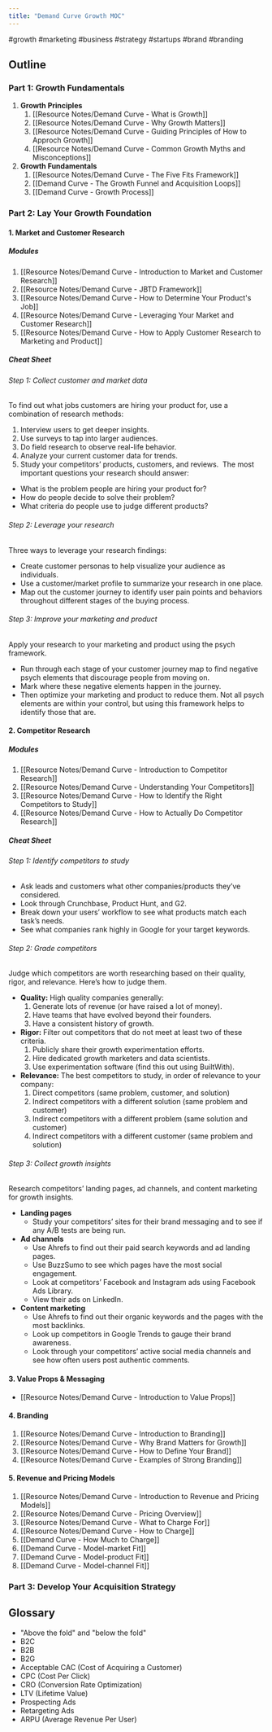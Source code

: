 ```yaml
---
title: "Demand Curve Growth MOC"
---
```

#growth #marketing #business #strategy #startups #brand #branding 
## Outline
### Part 1: **Growth Fundamentals**
1. **Growth Principles**
	1. [[Resource Notes/Demand Curve - What is Growth]]
	2. [[Resource Notes/Demand Curve - Why Growth Matters]]
	3. [[Resource Notes/Demand Curve - Guiding Principles of How to Approch Growth]]
	4. [[Resource Notes/Demand Curve - Common Growth Myths and Misconceptions]]
2. **Growth Fundamentals**
	1. [[Resource Notes/Demand Curve - The Five Fits Framework]]
	2. [[Demand Curve - The Growth Funnel and Acquisition Loops]]
	3. [[Demand Curve - Growth Process]]
### Part 2: **Lay Your Growth Foundation**
#### 1. **Market and Customer Research**
##### Modules
1. [[Resource Notes/Demand Curve - Introduction to Market and Customer Research]]
2. [[Resource Notes/Demand Curve - JBTD Framework]]
3. [[Resource Notes/Demand Curve - How to Determine Your Product's Job]]
4. [[Resource Notes/Demand Curve - Leveraging Your Market and Customer Research]]
5. [[Resource Notes/Demand Curve - How to Apply Customer Research to Marketing and Product]]

##### Cheat Sheet
###### Step 1: Collect customer and market data
To find out what jobs customers are hiring your product for, use a combination of research methods:
1.  Interview users to get deeper insights.
2.  Use surveys to tap into larger audiences.
3.  Do field research to observe real-life behavior.
4.  Analyze your current customer data for trends.
5.  Study your competitors’ products, customers, and reviews. 
The most important questions your research should answer:
-   What is the problem people are hiring your product for?
-   How do people decide to solve their problem?
-   What criteria do people use to judge different products?
###### Step 2: Leverage your research
Three ways to leverage your research findings:
-   Create customer personas to help visualize your audience as individuals.  
-   Use a customer/market profile to summarize your research in one place.
-   Map out the customer journey to identify user pain points and behaviors throughout different stages of the buying process.
###### Step 3: Improve your marketing and product
Apply your research to your marketing and product using the psych framework.
-   Run through each stage of your customer journey map to find negative psych elements that discourage people from moving on.
-   Mark where these negative elements happen in the journey.
-   Then optimize your marketing and product to reduce them.
Not all psych elements are within your control, but using this framework helps to identify those that are.
#### 2. **Competitor Research**
##### Modules
1. [[Resource Notes/Demand Curve - Introduction to Competitor Research]]
2. [[Resource Notes/Demand Curve - Understanding Your Competitors]]
3. [[Resource Notes/Demand Curve - How to Identify the Right Competitors to Study]]
4. [[Resource Notes/Demand Curve - How to Actually Do Competitor Research]]
##### Cheat Sheet
###### Step 1: Identify competitors to study
-   Ask leads and customers what other companies/products they’ve considered.
-   Look through Crunchbase, Product Hunt, and G2.
-   Break down your users’ workflow to see what products match each task’s needs.
-   See what companies rank highly in Google for your target keywords.
###### Step 2: Grade competitors
Judge which competitors are worth researching based on their quality, rigor, and relevance. Here’s how to judge them.
- **Quality:** High quality companies generally:
	1.  Generate lots of revenue (or have raised a lot of money).
	2.  Have teams that have evolved beyond their founders.
	3.  Have a consistent history of growth.
- **Rigor:** Filter out competitors that do not meet at least two of these criteria. 
	1.  Publicly share their growth experimentation efforts.
	2.  Hire dedicated growth marketers and data scientists.
	3.  Use experimentation software (find this out using BuiltWith).
- **Relevance:** The best competitors to study, in order of relevance to your company:
	1.  Direct competitors (same problem, customer, and solution)
	2.  Indirect competitors with a different solution (same problem and customer)
	3.  Indirect competitors with a different problem (same solution and customer)
	4.  Indirect competitors with a different customer (same problem and solution)
###### Step 3: Collect growth insights
Research competitors’ landing pages, ad channels, and content marketing for growth insights.
- **Landing pages**
	-   Study your competitors’ sites for their brand messaging and to see if any A/B tests are being run.
- **Ad channels**
	-   Use Ahrefs to find out their paid search keywords and ad landing pages.
	-   Use BuzzSumo to see which pages have the most social engagement.
	-   Look at competitors’ Facebook and Instagram ads using Facebook Ads Library.
	-   View their ads on LinkedIn.
- **Content marketing**
	-   Use Ahrefs to find out their organic keywords and the pages with the most backlinks.
	-   Look up competitors in Google Trends to gauge their brand awareness.
	-   Look through your competitors’ active social media channels and see how often users post authentic comments.
#### 3. **Value Props & Messaging**
- [[Resource Notes/Demand Curve - Introduction to Value Props]]
#### 4. **Branding**
1. [[Resource Notes/Demand Curve - Introduction to Branding]]
2. [[Resource Notes/Demand Curve - Why Brand Matters for Growth]]
3. [[Resource Notes/Demand Curve - How to Define Your Brand]]
4. [[Resource Notes/Demand Curve - Examples of Strong Branding]]
#### 5. **Revenue and Pricing Models**
1. [[Resource Notes/Demand Curve - Introduction to Revenue and Pricing Models]]
2. [[Resource Notes/Demand Curve - Pricing Overview]]
3. [[Resource Notes/Demand Curve - What to Charge For]]
4. [[Resource Notes/Demand Curve - How to Charge]]
5. [[Demand Curve - How Much to Charge]]
6. [[Demand Curve - Model-market Fit]]
7. [[Demand Curve - Model-product Fit]]
8. [[Demand Curve - Model-channel Fit]]
### Part 3: **Develop Your Acquisition Strategy**

## Glossary
- "Above the fold" and "below the fold"
- B2C
- B2B
- B2G
- Acceptable CAC (Cost of Acquiring a Customer)
- CPC (Cost Per Click)
- CRO (Conversion Rate Optimization)
- LTV (Lifetime Value)
- Prospecting Ads
- Retargeting Ads
- ARPU (Average Revenue Per User)‌